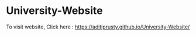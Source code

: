 # University-Website
To visit website,
Click here : https://aditiprusty.github.io/University-Website/
